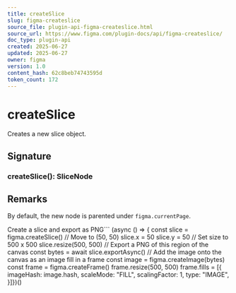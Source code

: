 ```yaml
---
title: createSlice
slug: figma-createslice
source_file: plugin-api-figma-createslice.html
source_url: https://www.figma.com/plugin-docs/api/figma-createslice/
doc_type: plugin-api
created: 2025-06-27
updated: 2025-06-27
owner: figma
version: 1.0
content_hash: 62c8beb74743595d
token_count: 172
---
```

# createSlice

Creates a new slice object.

## Signature

### createSlice(): SliceNode

## Remarks

By default, the new node is parented under `figma.currentPage`.

Create a slice and export as PNG```
(async () => { const slice = figma.createSlice() // Move to (50, 50) slice.x = 50 slice.y = 50 // Set size to 500 x 500 slice.resize(500, 500) // Export a PNG of this region of the canvas const bytes = await slice.exportAsync() // Add the image onto the canvas as an image fill in a frame const image = figma.createImage(bytes) const frame = figma.createFrame() frame.resize(500, 500) frame.fills = [{ imageHash: image.hash, scaleMode: "FILL", scalingFactor: 1, type: "IMAGE", }]})()
```